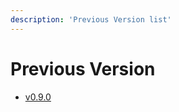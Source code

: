 ```yaml
---
description: 'Previous Version list'
---
```


# Previous Version

* [v0.9.0](https://spaceone-dev.gitbook.io/spaceone-apis/previous-versions/previous_version/v0.9.0/)
